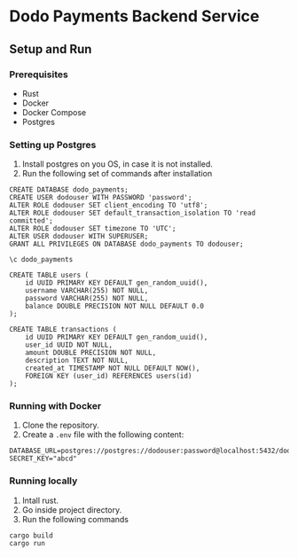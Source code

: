 # Dodo Payments Backend Service

## Setup and Run

### Prerequisites

- Rust
- Docker
- Docker Compose
- Postgres

### Setting up Postgres
1. Install postgres on you OS, in case it is not installed.
2. Run the following set of commands after installation

```plaintext 
CREATE DATABASE dodo_payments;
CREATE USER dodouser WITH PASSWORD 'password';
ALTER ROLE dodouser SET client_encoding TO 'utf8';
ALTER ROLE dodouser SET default_transaction_isolation TO 'read committed';
ALTER ROLE dodouser SET timezone TO 'UTC';
ALTER USER dodouser WITH SUPERUSER;
GRANT ALL PRIVILEGES ON DATABASE dodo_payments TO dodouser;

\c dodo_payments

CREATE TABLE users (
    id UUID PRIMARY KEY DEFAULT gen_random_uuid(),
    username VARCHAR(255) NOT NULL,
    password VARCHAR(255) NOT NULL,
    balance DOUBLE PRECISION NOT NULL DEFAULT 0.0
);

CREATE TABLE transactions (
    id UUID PRIMARY KEY DEFAULT gen_random_uuid(),
    user_id UUID NOT NULL,
    amount DOUBLE PRECISION NOT NULL,
    description TEXT NOT NULL,
    created_at TIMESTAMP NOT NULL DEFAULT NOW(),
    FOREIGN KEY (user_id) REFERENCES users(id)
);
```

### Running with Docker

1. Clone the repository.
2. Create a `.env` file with the following content:

```plaintext
DATABASE_URL=postgres://postgres://dodouser:password@localhost:5432/dodo_payments
SECRET_KEY="abcd"
```

### Running locally
1. Intall rust.
2. Go inside project directory.
3. Run the following commands
```plaintext
cargo build
cargo run
```